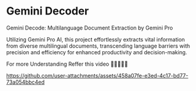 # Gemini Decoder
 Gemini Decode: Multilanguage Document Extraction by Gemini Pro

Utilizing Gemini Pro AI, this project effortlessly extracts vital information
from diverse multilingual documents, transcending language barriers with precision and
efficiency for enhanced productivity and decision-making.

For more Understanding Reffer this video 🎥👇🏻👇🏻

https://github.com/user-attachments/assets/458a07fe-e3ed-4c17-bd77-73a054bbc4ed
